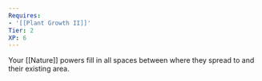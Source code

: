 ```yaml
---
Requires:
- '[[Plant Growth II]]'
Tier: 2
XP: 6
---
```

Your [[Nature]] powers fill in all spaces between where they spread to and their existing area.